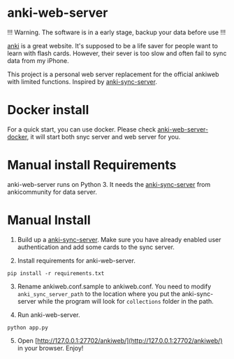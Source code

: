 # anki-web-server

!!! Warning. The software is in a early stage, backup your data before use !!!

[anki](https://apps.ankiweb.net/) is a great website. It's supposed to be a life saver for people want to learn with flash cards. However, their sever is too slow and often fail to sync data from my iPhone.

This project is a personal web server replacement for the official ankiweb with limited functions. Inspired by [anki-sync-server](https://github.com/ankicommunity/anki-sync-server).

# Docker install
For a quick start, you can use docker. Please check [anki-web-server-docker](https://github.com/Nriver/anki-web-server-docker), it will start both snyc server and web server for you.


# Manual install Requirements
anki-web-server runs on Python 3. It needs the [anki-sync-server](https://github.com/ankicommunity/anki-sync-server) from ankicommunity for data server.

# Manual Install
1. Build up a [anki-sync-server](https://github.com/tsudoko/anki-sync-server). Make sure you have already enabled user authentication and add some cards to the sync server.

2. Install requirements for anki-web-server.

```
pip install -r requirements.txt
```

3. Rename ankiweb.conf.sample to ankiweb.conf. You need to modify `anki_sync_server_path` to the location where you put the anki-sync-server while the program will look for `collections` folder in the path.

4. Run anki-web-server. 

```
python app.py
```

5. Open [http://127.0.0.1:27702/ankiweb/](http://127.0.0.1:27702/ankiweb/) in your browser. Enjoy!